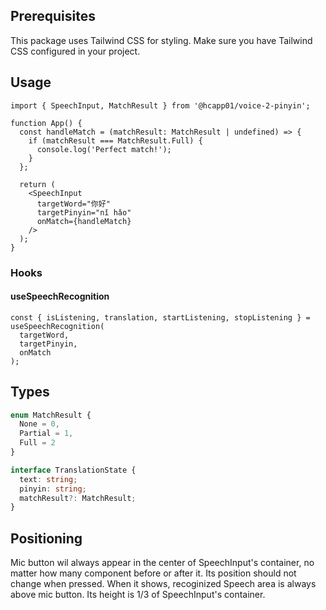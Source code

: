 

## Prerequisites

This package uses Tailwind CSS for styling. Make sure you have Tailwind CSS configured in your project.

## Usage

```tsx
import { SpeechInput, MatchResult } from '@hcapp01/voice-2-pinyin';

function App() {
  const handleMatch = (matchResult: MatchResult | undefined) => {
    if (matchResult === MatchResult.Full) {
      console.log('Perfect match!');
    }
  };

  return (
    <SpeechInput
      targetWord="你好"
      targetPinyin="nǐ hǎo"
      onMatch={handleMatch}
    />
  );
}
```


### Hooks

#### useSpeechRecognition

```tsx
const { isListening, translation, startListening, stopListening } = useSpeechRecognition(
  targetWord,
  targetPinyin,
  onMatch
);
```

## Types

```ts
enum MatchResult {
  None = 0,
  Partial = 1,
  Full = 2
}

interface TranslationState {
  text: string;
  pinyin: string;
  matchResult?: MatchResult;
}
```

## Positioning
Mic button wil always appear in the center of SpeechInput's container, no matter how many component before or after it. Its position should not change when pressed.
When it shows, recoginized Speech area is always above mic button. Its height is 1/3 of SpeechInput's container.
